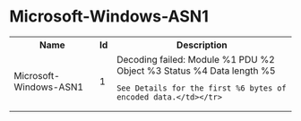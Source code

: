 # Microsoft-Windows-ASN1

<table>
<colgroup><col/><col/><col/></colgroup>
<tr><th>Name</th><th>Id</th><th>Description</th></tr>
<tr><td>Microsoft-Windows-ASN1</td><td>1</td><td>Decoding failed:
	Module	%1
	PDU	%2
	Object	%3
	Status	%4
	Data length	%5
	
	See Details for the first %6 bytes of encoded data.</td></tr>
</table>
